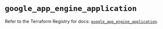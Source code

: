 # `google_app_engine_application`

Refer to the Terraform Registry for docs: [`google_app_engine_application`](https://registry.terraform.io/providers/hashicorp/google/5.38.0/docs/resources/app_engine_application).
